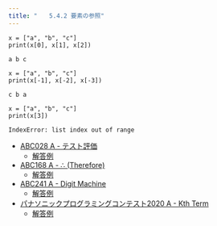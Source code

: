 ```yaml
---
title: "　　5.4.2 要素の参照"
---
```


```python:サンプルコード
x = ["a", "b", "c"]
print(x[0], x[1], x[2])
```

```text:実行結果
a b c
```

```python:サンプルコード
x = ["a", "b", "c"]
print(x[-1], x[-2], x[-3])
```

```text:実行結果
c b a
```

```python:サンプルコード
x = ["a", "b", "c"]
print(x[3])
```

```text:実行結果
IndexError: list index out of range
```

- [ABC028 A - テスト評価](https://atcoder.jp/contests/abc028/tasks/abc028_a)
    - [解答例](https://atcoder.jp/contests/abc028/submissions/15569821)
- [ABC168 A - ∴ (Therefore)](https://atcoder.jp/contests/abc168/tasks/abc168_a)
    - [解答例](https://atcoder.jp/contests/abc168/submissions/13402937)
- [ABC241 A - Digit Machine](https://atcoder.jp/contests/abc241/tasks/abc241_a)
    - [解答例](https://atcoder.jp/contests/abc241/submissions/29728491)
- [パナソニックプログラミングコンテスト2020 A - Kth Term](https://atcoder.jp/contests/panasonic2020/tasks/panasonic2020_a)
    - [解答例](https://atcoder.jp/contests/panasonic2020/submissions/17769349)